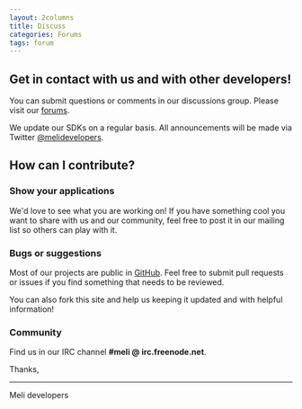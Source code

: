 ```yaml
---
layout: 2columns
title: Discuss
categories: Forums
tags: forum
---
```


## Get in contact with us and with other developers!
You can submit questions or comments in our discussions group. Please visit our [forums](/forums).

We update our SDKs on a regular basis. All announcements will be made via Twitter [@melidevelopers](https://twitter.com/@melidevelopers).

## How can I contribute?

### Show your applications

We'd love to see what you are working on! If you have something cool you want to share with us and our community, feel free to post it in our mailing list so others can play with it. 

### Bugs or suggestions

Most of our projects are public in [GitHub](https://github.com/mercadolibre). Feel free to submit pull requests or issues if you find something that needs to be reviewed.

You can also fork this site and help us keeping it updated and with helpful information!

### Community

Find us in our IRC channel **#meli @ irc.freenode.net**.

Thanks, 

- - -
Meli developers
